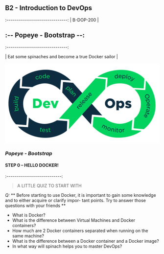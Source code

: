 ## B2 - Introduction to DevOps
:-------------------------------:
| B-DOP-200 |








## :-- Popeye - Bootstrap --:
:-------------------------------:

| Eat some spinaches and become a true Docker sailor |


![devopscircle](./.img/gg.png)

### ___Popeye - Bootstrap___

#### STEP 0 – HELLO DOCKER!
:----------------------------:



> A LITTLE QUIZ TO START WITH

*Q:*
** Before starting to use Docker, it is important to gain some knowledge and to either acquire or clarify impor-
tant points. Try to answer those questions with your friends **


- What is Docker?
- What is the difference between Virtual Machines and Docker containers?
- How much are 2 Docker containers separated when running on the same machine?
- What is the difference between a Docker container and a Docker image?
- In what way will spinach helps you to master DevOps?

